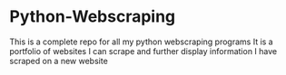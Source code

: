 # Python-Webscraping

This is a complete repo for all my python webscraping programs
It is a portfolio of websites I can scrape and further display information I have scraped on a new website
